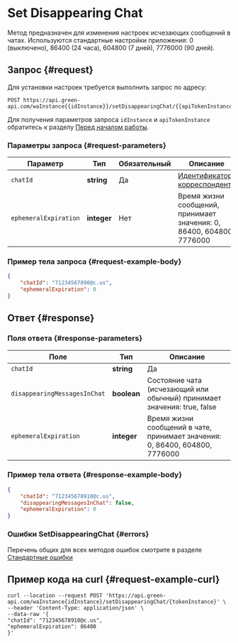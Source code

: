 # Set Disappearing Chat

Метод предназначен для изменения настроек исчезающих сообщений в чатах. Используются стандартные настройки приложения: 0 (выключено), 86400 (24 часа), 604800 (7 дней), 7776000 (90 дней).

## Запрос {#request}

Для установки настроек требуется выполнить запрос по адресу:
```
POST https://api.green-api.com/waInstance{{idInstance}}/setDisappearingChat/{{apiTokenInstance}}
```

Для получения параметров запроса `idInstance` и `apiTokenInstance` обратитесь к разделу [Перед началом работы](../../before-start.md#parameters).

### Параметры запроса {#request-parameters}

Параметр | Тип | Обязательный | Описание
----- | ----- | ----- | -----
`chatId` | **string** | Да | [Идентификатор корреспондента](../chat-id.md)
`ephemeralExpiration` | **integer** | Нет | Время жизни сообщений, принимает значения: 0, 86400, 604800, 7776000

### Пример тела запроса {#request-example-body}

```json
{
    "chatId": "71234567890@c.us",
    "ephemeralExpiration": 0
}
```

## Ответ {#response}

### Поля ответа {#response-parameters}

Поле | Тип |  Описание
----- | ----- | ----- 
`chatId` | **string** | Да | [Идентификатор корреспондента](../chat-id.md)
`disappearingMessagesInChat` | **boolean** | Состояние чата (исчезающий или обычный) принимает значения: true, false
`ephemeralExpiration` | **integer** | Время жизни сообщений в чате, принимает значения: 0, 86400, 604800, 7776000


### Пример тела ответа {#response-example-body}

```json
{
    "chatId": "712345678910@c.us",
    "disappearingMessagesInChat": false,
    "ephemeralExpiration": 0
}
```

### Ошибки SetDisappearingChat {#errors}

Перечень общих для всех методов ошибок смотрите в разделе [Стандартные ошибки](../common-errors.md)

## Пример кода на curl  {#request-example-curl}

```curl
curl --location --request POST 'https://api.green-api.com/waInstance{idInstance}/setDisappearingChat/{tokenInstance}' \
--header 'Content-Type: application/json' \
--data-raw '{
"chatId": "712345678910@c.us",
"ephemeralExpiration": 86400
}'

```